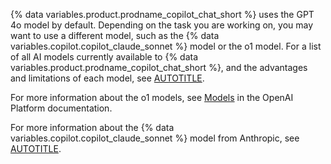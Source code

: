 {% data variables.product.prodname_copilot_chat_short %} uses the GPT 4o model by default. Depending on the task you are working on, you may want to use a different model, such as the {% data variables.copilot.copilot_claude_sonnet %} model or the o1 model. For a list of all AI models currently available to {% data variables.product.prodname_copilot_chat_short %}, and the advantages and limitations of each model, see [AUTOTITLE](/copilot/using-github-copilot/github-copilot-chat-cheat-sheet?#ai-models).

For more information about the o1 models, see [Models](https://platform.openai.com/docs/models/models) in the OpenAI Platform documentation.

For more information about the {% data variables.copilot.copilot_claude_sonnet %} model from Anthropic, see [AUTOTITLE](/copilot/using-github-copilot/using-claude-sonnet-in-github-copilot).
